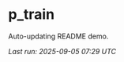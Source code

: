 # p_train

Auto-updating README demo.

<!--START_SECTION:status-->
_Last run: 2025-09-05 07:29 UTC_
<!--END_SECTION:status-->







































































































































































































































































































































